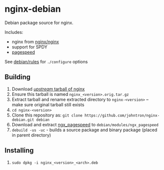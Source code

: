 # nginx-debian

Debian package source for nginx.

Includes:
 * nginx from [nginx/nginx](https://github.com/nginx/nginx)
 * support for SPDY
 * [pagespeed](https://developers.google.com/speed/pagespeed/ngx)

See [debian/rules](debian/rules) for `./configure` options

## Building
 1. Download [_upstream_ tarball of nginx](http://nginx.org/packages/mainline/ubuntu/pool/nginx/n/nginx/nginx_1.5.2.orig.tar.gz)
 2. Ensure this tarball is named `nginx_<version>.orig.tar.gz`
 3. Extract tarball and rename extracted directory to `nginx-<version>` – make sure original tarball still exists
 4. `cd nginx-<version>`
 3. Clone this repository as: `git clone https://github.com/johntron/nginx-debian.git debian`
 4. Download and extract [ngx_pagespeed](https://github.com/pagespeed/ngx_pagespeed) to `debian/modules/ngx_pagespeed`
 5. `debuild -us -uc` - builds a source package and binary package (placed in parent directory)

## Installing
 1. `sudo dpkg -i nginx_<version>_<arch>.deb`
